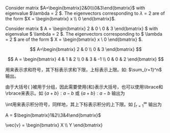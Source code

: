 Consider matrix $A=\begin{bmatrix}2&0\\\0&3\end{bmatrix}$ with eigenvalue $\lambda = 2 $. The eigenvectors corresponding to $\lambda = 2$ are of the form $X = \begin{bmatrix} x \\ 0 \end{bmatrix}$.

Consider matrix $ A = \begin{bmatrix} 
2 & 0 \\ 
0 & 3 
\end{bmatrix} $ with eigenvalue $ \lambda = 2 $. The eigenvectors corresponding to $ \lambda = 2 $ are of the form $ X = \begin{bmatrix} x \\ 0 \end{bmatrix} $.

$$ 
A=\begin{bmatrix}
2 & 0 \\ 
0 & 3 
\end{bmatrix} 
$$

$$ 
A = \begin{bmatrix} 
4 & 1 & 2 \\ 
0 & 3 & -1 \\ 
0 & 0 & 2 
\end{bmatrix} 
$$

用来表示求和符号，其下标表示求和下限，上标表示上限。如: $\sum_{r=1}^n$ 输出。

由于大括号{ }被用于分组，因此需要使用\{和\}表示大括号，也可以使用\lbrace和\rbrace来表示。如 $\{a+b\}:a-b$ 或 $\lbrace a+b\rbrace:a-b$ 输出为

\int用来表示积分符号，同样地，其上下标表示积分的上下限。如 $\int_{r=1}^\infty$ 输出为


A = $\begin{bmatrix}1&2\\3&4\end{bmatrix}$

\vec{v} = \begin{bmatrix} X \\\ Y \end{bmatrix}